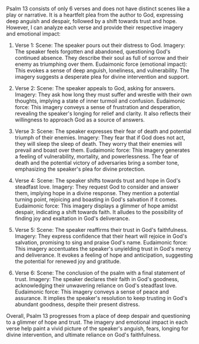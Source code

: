 Psalm 13 consists of only 6 verses and does not have distinct scenes like a play or narrative. It is a heartfelt plea from the author to God, expressing deep anguish and despair, followed by a shift towards trust and hope. However, I can analyze each verse and provide their respective imagery and emotional impact:

1. Verse 1:
Scene: The speaker pours out their distress to God.
Imagery: The speaker feels forgotten and abandoned, questioning God's continued absence. They describe their soul as full of sorrow and their enemy as triumphing over them.
Eudaimonic force (emotional impact): This evokes a sense of deep anguish, loneliness, and vulnerability. The imagery suggests a desperate plea for divine intervention and support.

2. Verse 2:
Scene: The speaker appeals to God, asking for answers.
Imagery: They ask how long they must suffer and wrestle with their own thoughts, implying a state of inner turmoil and confusion.
Eudaimonic force: This imagery conveys a sense of frustration and desperation, revealing the speaker's longing for relief and clarity. It also reflects their willingness to approach God as a source of answers.

3. Verse 3:
Scene: The speaker expresses their fear of death and potential triumph of their enemies.
Imagery: They fear that if God does not act, they will sleep the sleep of death. They worry that their enemies will prevail and boast over them.
Eudaimonic force: This imagery generates a feeling of vulnerability, mortality, and powerlessness. The fear of death and the potential victory of adversaries bring a somber tone, emphasizing the speaker's plea for divine protection.

4. Verse 4:
Scene: The speaker shifts towards trust and hope in God's steadfast love.
Imagery: They request God to consider and answer them, implying hope in a divine response. They mention a potential turning point, rejoicing and boasting in God's salvation if it comes.
Eudaimonic force: This imagery displays a glimmer of hope amidst despair, indicating a shift towards faith. It alludes to the possibility of finding joy and exaltation in God's deliverance.

5. Verse 5:
Scene: The speaker reaffirms their trust in God's faithfulness.
Imagery: They express confidence that their heart will rejoice in God's salvation, promising to sing and praise God's name.
Eudaimonic force: This imagery accentuates the speaker's unyielding trust in God's mercy and deliverance. It evokes a feeling of hope and anticipation, suggesting the potential for renewed joy and gratitude.

6. Verse 6:
Scene: The conclusion of the psalm with a final statement of trust.
Imagery: The speaker declares their faith in God's goodness, acknowledging their unwavering reliance on God's steadfast love.
Eudaimonic force: This imagery conveys a sense of peace and assurance. It implies the speaker's resolution to keep trusting in God's abundant goodness, despite their present distress.

Overall, Psalm 13 progresses from a place of deep despair and questioning to a glimmer of hope and trust. The imagery and emotional impact in each verse help paint a vivid picture of the speaker's anguish, fears, longing for divine intervention, and ultimate reliance on God's faithfulness.